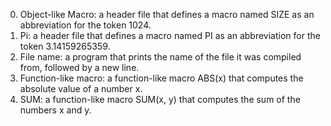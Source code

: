 0. Object-like Macro: a header file that defines a macro named SIZE as an abbreviation for the token 1024.
1. Pi: a header file that defines a macro named PI as an abbreviation for the token 3.14159265359.
2. File name:  a program that prints the name of the file it was compiled from, followed by a new line.
3. Function-like macro: a function-like macro ABS(x) that computes the absolute value of a number x.
4. SUM:  a function-like macro SUM(x, y) that computes the sum of the numbers x and y.
